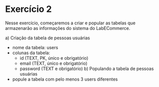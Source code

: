 # Exercício 2
Nesse exercício, começaremos a criar e popular as tabelas que armazenarão as informações do sistema do LabECommerce.

a) Criação da tabela de pessoas usuárias
* nome da tabela: users
* colunas da tabela:
    * id (TEXT, PK, único e obrigatório)
    * email (TEXT, único e obrigatório)
    * password (TEXT e obrigatório)
b) Populando a tabela de pessoas usuárias
* popule a tabela com pelo menos 3 users diferentes